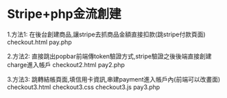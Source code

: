 # Stripe+php金流創建

1.方法1:
在後台創建商品,讓stripe去抓商品金額直接扣款(跳stripe付款頁面)
checkout.html
pay.php

2.方法2:
直接跳出popbar前端傳token驗證方式,stripe驗證之後後端直接創建charge進入帳戶
checkout2.html
pay2.php

3.方法3:
跳轉結帳頁面,填信用卡資訊,串建payment進入帳戶內(前端可以改畫面)
checkout3.html
checkout3.css
checkout3.js
pay3.php